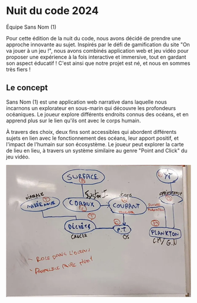 # Nuit du code 2024
Équipe Sans Nom (1)

Pour cette édition de la nuit du code, nous avons décidé de prendre une approche innovante au sujet.
Inspirés par le défi de gamification du site "On va jouer à un jeu !", nous avons combinés application web et jeu vidéo pour proposer une expérience à la fois interactive et immersive, tout en gardant son aspect éducatif ! C'est ainsi que notre projet est né, et nous en sommes très fiers !

## Le concept
Sans Nom (1) est une application web narrative dans laquelle nous incarnons un explorateur en sous-marin qui découvre les profondeurs océaniques. Le joueur explore différents endroits connus des océans, et en apprend plus sur le lien qu'ils ont avec le corps humain.

À travers des choix, deux fins sont accessibles qui abordent différents sujets en lien avec le fonctionnement des océans, leur apport positif, et l'impact de l'humain sur son écosystème.
Le joueur peut explorer la carte de lieu en lieu, à travers un système similaire au genre "Point and Click" du jeu vidéo.

![tableau level design](images/readme-tableau.webp)
